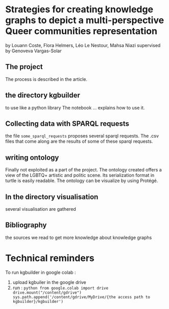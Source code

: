 # Strategies for creating knowledge graphs to depict a multi-perspective Queer communities representation
by Louann Coste, Flora Helmers, Léo Le Nestour, Mahsa Niazi
supervised by Genoveva Vargas-Solar

## The project
The process is described in the article. 

## the directory kgbuilder
to use like a python library
The notebook ... explains how to use it. 

## Collecting data with SPARQL requests
the file `some_sparql_requests` proposes several sparql requests.
The .csv files that come along are the results of some of these sparql requests.  

## writing ontology
Finally not exploited as a part of the project. The ontology created offers a view of the LGBTQ+ artistic and politic scene. Its serialization format in turtle is easily readable. 
The ontology can be visualize by using Protégé. 

## In the directory visualisation 
several visualisation are gathered

## Bibliography
the sources we read to get more knowledge about knowledge graphs 

# Technical reminders
To run kgbuilder in google colab : 
1. upload kgbuiler in the google drive
2. run : ```python
    from google.colab import drive
    drive.mount("/content/gdrive")
    sys.path.append('/content/gdrive/MyDrive/{the access path to kgbuilder}/kgbuilder')```
